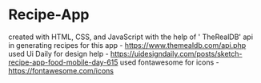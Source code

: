 # Recipe-App
created with HTML, CSS, and JavaScript 
with the help of ' TheRealDB' api in generating recipes for this app - https://www.themealdb.com/api.php
used Ui Daily for design help - https://uidesigndaily.com/posts/sketch-recipe-app-food-mobile-day-615
used fontawesome for icons - https://fontawesome.com/icons
